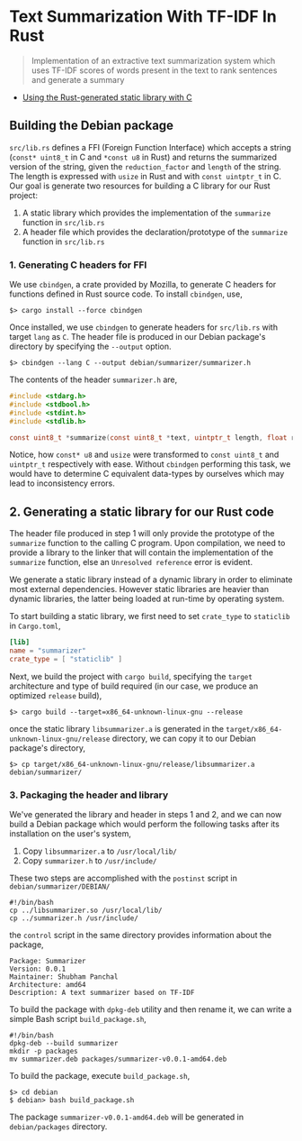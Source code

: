 # Text Summarization With TF-IDF In Rust

> Implementation of an extractive text summarization system which uses TF-IDF scores of words present in the text to rank sentences and generate a summary

* [Using the Rust-generated static library with C](https://github.com/shubham0204/tfidf-summarizer-rs/tree/main/examples/c/README.md)

## Building the Debian package

`src/lib.rs` defines a FFI (Foreign Function Interface) which accepts a string (`const* uint8_t` in C and `*const u8` in Rust) and returns the summarized version of the string, given the `reduction_factor` and `length` of the string. The length is expressed with `usize` in Rust and with `const uintptr_t` in C. Our goal is generate two resources for building a C library for our Rust project:

1. A static library which provides the implementation of the `summarize` function in `src/lib.rs`
2. A header file which provides the declaration/prototype of the `summarize` function in `src/lib.rs`

### 1. Generating C headers for FFI

We use `cbindgen`, a crate provided by Mozilla, to generate C headers for functions defined in Rust source code. To install `cbindgen`, use,

```
$> cargo install --force cbindgen
```

Once installed, we use `cbindgen` to generate headers for `src/lib.rs` with target `lang` as `C`. The header file is produced in our Debian package's directory by specifying the `--output` option.

```
$> cbindgen --lang C --output debian/summarizer/summarizer.h
```

The contents of the header `summarizer.h` are,

```c
#include <stdarg.h>
#include <stdbool.h>
#include <stdint.h>
#include <stdlib.h>

const uint8_t *summarize(const uint8_t *text, uintptr_t length, float reduction_factor);
```

Notice, how `const* u8` and `usize` were transformed to `const uint8_t` and `uintptr_t` respectively with ease. Without `cbindgen` performing this task, we would have to determine C equivalent data-types by ourselves which may lead to inconsistency errors.

## 2. Generating a static library for our Rust code

The header file produced in step 1 will only provide the prototype of the `summarize` function to the calling C program. Upon compilation, we need to provide a library to the linker that will contain the implementation of the `summarize` function, else an `Unresolved reference` error is evident.

We generate a static library instead of a dynamic library in order to eliminate most external dependencies. However static libraries are heavier than dynamic libraries, the latter being loaded at run-time by operating system.

To start building a static library, we first need to set `crate_type` to `staticlib` in `Cargo.toml`,

```toml
[lib]
name = "summarizer"
crate_type = [ "staticlib" ]
```

Next, we build the project with `cargo build`, specifying the `target` architecture and type of build required (in our case, we produce an optimized `release` build),

```
$> cargo build --target=x86_64-unknown-linux-gnu --release
```

once the static library `libsummarizer.a` is generated in the `target/x86_64-unknown-linux-gnu/release` directory, we can copy it to our Debian package's directory,

```
$> cp target/x86_64-unknown-linux-gnu/release/libsummarizer.a debian/summarizer/
```

### 3. Packaging the header and library

We've generated the library and header in steps 1 and 2, and we can now build a Debian package which would perform the following tasks after its installation on the user's system,

1. Copy `libsummarizer.a` to `/usr/local/lib/`
2. Copy `summarizer.h` to `/usr/include/`

These two steps are accomplished with the `postinst` script in `debian/summarizer/DEBIAN/`

```
#!/bin/bash
cp ../libsummarizer.so /usr/local/lib/
cp ../summarizer.h /usr/include/
```

the `control` script in the same directory provides information about the package,

```
Package: Summarizer
Version: 0.0.1
Maintainer: Shubham Panchal
Architecture: amd64
Description: A text summarizer based on TF-IDF
```

To build the package with `dpkg-deb` utility and then rename it, we can write a simple Bash script `build_package.sh`,

```
#!/bin/bash
dpkg-deb --build summarizer
mkdir -p packages
mv summarizer.deb packages/summarizer-v0.0.1-amd64.deb
```

To build the package, execute `build_package.sh`,

```
$> cd debian
$ debian> bash build_package.sh 
```

The package `summarizer-v0.0.1-amd64.deb` will be generated in `debian/packages` directory.